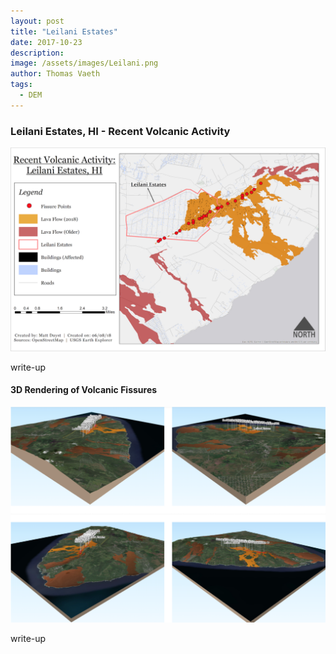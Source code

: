 ```yaml
---
layout: post
title: "Leilani Estates"
date: 2017-10-23
description: 
image: /assets/images/Leilani.png
author: Thomas Vaeth
tags: 
  - DEM
---
```


### Leilani Estates, HI - Recent Volcanic Activity

![Map GIS](/assets/images/Leilani-Estates.png)

write-up

#### 3D Rendering of Volcanic Fissures

![Placeholder](/assets/images/3d-leilani.png)

write-up